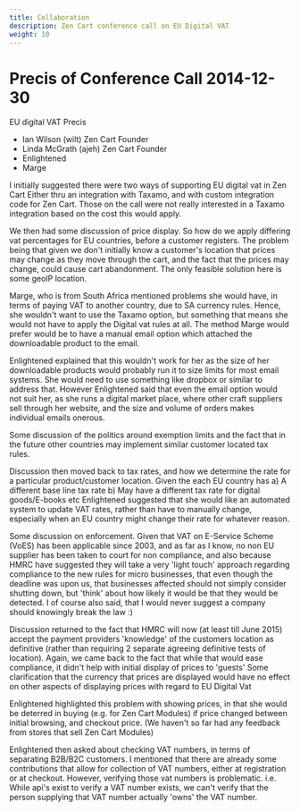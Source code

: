```yaml
---
title: Collaboration
description: Zen Cart conference call on EU Digital VAT 
weight: 10
---
```


Precis of Conference Call 2014-12-30
=====================================

EU digital VAT Precis

 - Ian Wilson (wilt) Zen Cart Founder
 - Linda McGrath (ajeh) Zen Cart Founder
 - Enlightened 
 - Marge

I initially suggested there were two ways of supporting EU digital vat in Zen Cart
Either thru an integration with Taxamo, and with custom integration code for Zen Cart.
Those on the call were not really interested in a Taxamo integration based on the cost this would apply.

We then had some discussion of price display. So how do we apply differing vat percentages for EU countries, before a customer registers. The problem being that given we don't initially know a customer's location that prices may change as they move through the cart, and the fact that the prices may change, could cause cart abandonment. The only feasible solution here is some geoIP location.

Marge, who is from South Africa mentioned problems she would have, in terms of paying VAT to another country, due to SA currency rules. Hence, she wouldn't want to use the Taxamo option, but something that means she would not have to apply the Digital vat rules at all. The method Marge would prefer would be to have a manual email option which attached the downloadable product to the email.

Enlightened explained that this wouldn't work for her as the size of her downloadable products would probably run it to size limits for most email systems. She would need to use something like dropbox or similar to address that. However Enlightened said that even the email option would not suit her, as she runs a digital market place, where other craft suppliers sell through her website, and the size and volume of orders makes individual emails onerous.


Some discussion of the politics around exemption limits and the fact that in the future other countries may implement similar customer located tax rules.

Discussion then moved back to tax rates, and how we determine the rate for a particular product/customer location. Given the each EU country has 
a) A different base line tax rate
b) May have a different tax rate for digital goods/E-books etc
Enlightened suggested that she would like an automated system to update VAT rates, rather than have to manually change, especially when an EU country might change their rate for whatever reason.


Some discussion on enforcement. Given that VAT on E-Service Scheme (VoES) has been applicable since 2003, and as far as I know, no non EU supplier has been taken to court for non compliance, and also because HMRC have suggested they will take a very 'light touch' approach regarding compliance to the new rules for micro businesses, that even though the deadline was upon us, that businesses affected should not simply consider shutting down, but 'think' about how likely it would be that they would be detected. I of course also said, that I would never suggest a company should knowingly break the law :) 

Discussion returned to the fact that HMRC will now (at least till June 2015) accept the payment providers 'knowledge' of the customers location as definitive (rather than requiring 2 separate agreeing definitive tests of location). Again, we came back to the fact that while that would ease compliance, it didn't help with initial display of prices to 'guests'
Some clarification that the currency that prices are displayed would have no effect on other aspects of displaying prices with regard to EU Digital Vat

Enlightened highlighted this problem with showing prices, in that she would be deterred in buying (e.g. for Zen Cart Modules) if price changed between initial browsing, and checkout price.
(We haven't so far had any feedback from stores that sell Zen Cart Modules)

 Enlightened then asked about checking VAT numbers, in terms of separating B2B/B2C customers. I mentioned that there are already some contributions that allow for collection of VAT numbers, either at registration or at checkout. However, verifying those vat numbers is problematic. i.e. While api's exist to verify a VAT number exists, we can't verify that the person supplying that VAT number actually 'owns' the VAT number.
